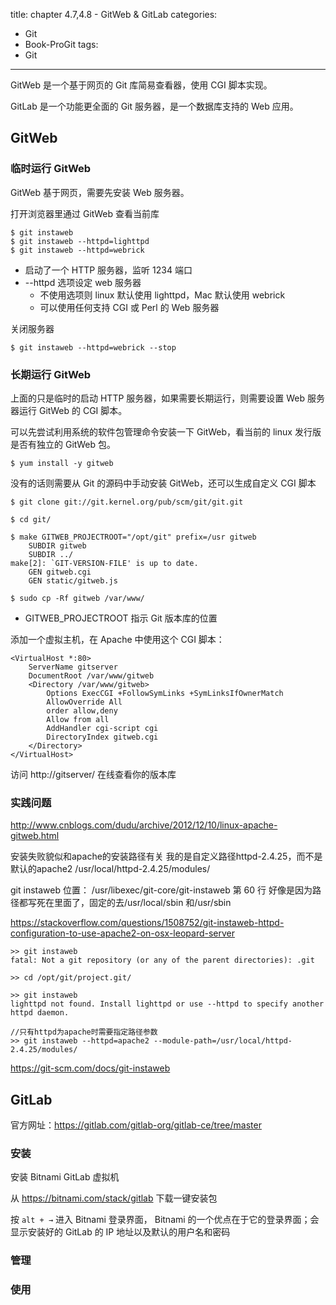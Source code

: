 ﻿title: chapter 4.7,4.8 - GitWeb & GitLab
categories:
  - Git
  - Book-ProGit
tags:
  - Git

---

GitWeb 是一个基于网页的 Git 库简易查看器，使用 CGI 脚本实现。

GitLab 是一个功能更全面的 Git 服务器，是一个数据库支持的 Web 应用。

<!--more-->

## GitWeb

### 临时运行 GitWeb

GitWeb 基于网页，需要先安装 Web 服务器。

打开浏览器里通过 GitWeb 查看当前库 
```
$ git instaweb
$ git instaweb --httpd=lighttpd
$ git instaweb --httpd=webrick
```
* 启动了一个 HTTP 服务器，监听 1234 端口
* --httpd 选项设定 web 服务器
    * 不使用选项则 linux 默认使用 lighttpd，Mac 默认使用 webrick
    * 可以使用任何支持 CGI 或 Perl 的 Web 服务器

关闭服务器
```
$ git instaweb --httpd=webrick --stop
```

### 长期运行 GitWeb

上面的只是临时的启动 HTTP 服务器，如果需要长期运行，则需要设置 Web 服务器运行 GitWeb 的 CGI 脚本。

可以先尝试利用系统的软件包管理命令安装一下 GitWeb，看当前的 linux 发行版是否有独立的 GitWeb 包。
```
$ yum install -y gitweb
```

没有的话则需要从 Git 的源码中手动安装 GitWeb，还可以生成自定义 CGI 脚本
```
$ git clone git://git.kernel.org/pub/scm/git/git.git

$ cd git/

$ make GITWEB_PROJECTROOT="/opt/git" prefix=/usr gitweb
    SUBDIR gitweb
    SUBDIR ../
make[2]: `GIT-VERSION-FILE' is up to date.
    GEN gitweb.cgi
    GEN static/gitweb.js
    
$ sudo cp -Rf gitweb /var/www/
```
* GITWEB_PROJECTROOT 指示 Git 版本库的位置

添加一个虚拟主机，在 Apache 中使用这个 CGI 脚本：
```
<VirtualHost *:80>
    ServerName gitserver
    DocumentRoot /var/www/gitweb
    <Directory /var/www/gitweb>
        Options ExecCGI +FollowSymLinks +SymLinksIfOwnerMatch
        AllowOverride All
        order allow,deny
        Allow from all
        AddHandler cgi-script cgi
        DirectoryIndex gitweb.cgi
    </Directory>
</VirtualHost>
```

访问 http://gitserver/ 在线查看你的版本库


### 实践问题

http://www.cnblogs.com/dudu/archive/2012/12/10/linux-apache-gitweb.html

安装失败貌似和apache的安装路径有关
我的是自定义路径httpd-2.4.25，而不是默认的apache2
/usr/local/httpd-2.4.25/modules/

git instaweb 位置：
/usr/libexec/git-core/git-instaweb
第 60 行
好像是因为路径都写死在里面了，固定的去/usr/local/sbin 和/usr/sbin 

https://stackoverflow.com/questions/1508752/git-instaweb-httpd-configuration-to-use-apache2-on-osx-leopard-server

```
>> git instaweb
fatal: Not a git repository (or any of the parent directories): .git

>> cd /opt/git/project.git/

>> git instaweb
lighttpd not found. Install lighttpd or use --httpd to specify another httpd daemon.

//只有httpd为apache时需要指定路径参数
>> git instaweb --httpd=apache2 --module-path=/usr/local/httpd-2.4.25/modules/
```
https://git-scm.com/docs/git-instaweb

## GitLab

官方网址：https://gitlab.com/gitlab-org/gitlab-ce/tree/master

### 安装

安装 Bitnami GitLab 虚拟机

从 https://bitnami.com/stack/gitlab 下载一键安装包

按 `alt + →` 进入 Bitnami 登录界面， Bitnami 的一个优点在于它的登录界面；会显示安装好的 GitLab 的 IP 地址以及默认的用户名和密码

### 管理



### 使用













